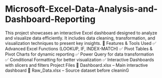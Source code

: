 # Microsoft-Excel-Data-Analysis-and-Dashboard-Reporting
This project showcases an interactive Excel dashboard designed to analyze and visualize data efficiently. It includes data cleaning, transformation, and visualization techniques to present key insights.
📌 Features & Tools Used
✅ Advanced Excel Functions (LOOKUP, IF, INDEX-MATCH)
✅ Pivot Tables & Pivot Charts for dynamic reporting
✅ Power Query for data transformation
✅ Conditional Formatting for better visualization
✅ Interactive Dashboards with slicers and filters
 Project Files
📂 Dashboard.xlsx – Main interactive dashboard
📂 Raw_Data.xlsx – Source dataset before cleaninG

